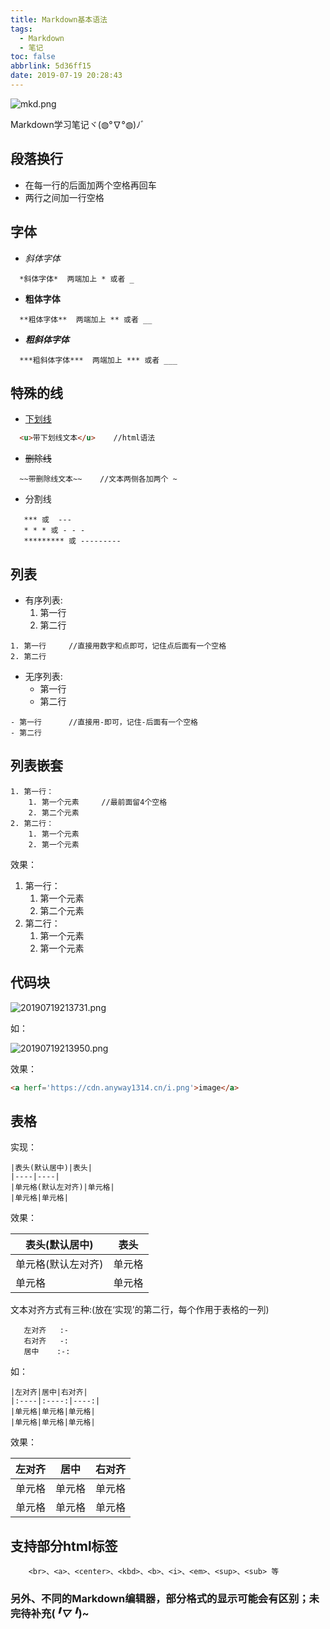 ```yaml
---
title: Markdown基本语法
tags:
  - Markdown
  - 笔记
toc: false
abbrlink: 5d36ff15
date: 2019-07-19 20:28:43
---
```


![mkd.png](https://cdn.anyway1314.cn/imagemkd.png-title)

Markdown学习笔记ヾ(◍°∇°◍)ﾉﾞ
<!-- more -->

## 段落换行

- 在每一行的后面加两个空格再回车  
- 两行之间加一行空格  

## 字体

- *斜体字体*
``` text
  *斜体字体*  两端加上 * 或者 _ 
```
- **粗体字体**
``` text
  **粗体字体**  两端加上 ** 或者 __ 
```
- ***粗斜体字体***
``` text
  ***粗斜体字体***  两端加上 *** 或者 ___ 
```
## 特殊的线
- <u>下划线</u>
``` html
  <u>带下划线文本</u>    //html语法
```
- ~~删除线~~
``` text
  ~~带删除线文本~~    //文本两侧各加两个 ~
```
- 分割线 
``` text
   *** 或  ---  
   * * * 或 - - -  
   ********* 或 ---------  
```
## 列表
- 有序列表:  
    1. 第一行  
    2. 第二行  
``` text
1. 第一行     //直接用数字和点即可，记住点后面有一个空格  
2. 第二行  
```
- 无序列表:  
    - 第一行  
    - 第二行  

``` text
- 第一行      //直接用-即可，记住-后面有一个空格  
- 第二行
```
## 列表嵌套
``` text  
1. 第一行：  
    1. 第一个元素     //最前面留4个空格
    2. 第二个元素
2. 第二行：
    1. 第一个元素
    2. 第一个元素
```
效果：  
1. 第一行：  
    1. 第一个元素
    2. 第二个元素
2. 第二行：
    1. 第一个元素
    2. 第一个元素

## 代码块

![20190719213731.png](https://cdn.anyway1314.cn/image20190719213731.png)

如：

![20190719213950.png](https://cdn.anyway1314.cn/image20190719213950.png)

效果： 
``` html
<a herf='https://cdn.anyway1314.cn/i.png'>image</a>
```

## 表格
实现： 
``` text
|表头(默认居中)|表头|  
|----|----|
|单元格(默认左对齐)|单元格|  
|单元格|单元格|
```
效果：  

|表头(默认居中)|表头|  
|---|----|
|单元格(默认左对齐)|单元格|  
|单元格|单元格|
文本对齐方式有三种:(放在‘实现’的第二行，每个作用于表格的一列)  
``` text
   左对齐   :-  
   右对齐   -:  
   居中    :-:  
```
如：
``` text
|左对齐|居中|右对齐|
|:----|:----:|----:|
|单元格|单元格|单元格|  
|单元格|单元格|单元格|
```
效果：

|左对齐|居中|右对齐|
|:----|:----:|----:|
|单元格|单元格|单元格|  
|单元格|单元格|单元格|

## 支持部分html标签
``` text
    <br>、<a>、<center>、<kbd>、<b>、<i>、<em>、<sup>、<sub> 等 
```
### 另外、不同的Markdown编辑器，部分格式的显示可能会有区别；未完待补充(*╹▽╹*)~